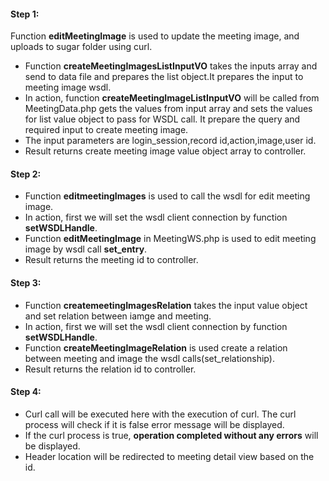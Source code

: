 #### Step 1:

Function **editMeetingImage** is used to update the meeting image, and uploads to sugar folder using curl.

- Function **createMeetingImagesListInputVO** takes the inputs array and send to data file and prepares the list object.It prepares the input to meeting image wsdl.
- In action, function **createMeetingImageListInputVO** will be called from MeetingData.php gets the values from input array and sets the values for list value object to pass for WSDL call. It prepare the query and required input to create meeting image.
- The input parameters are login_session,record id,action,image,user id.
- Result returns create meeting image value object array to controller.


#### Step 2:

- Function **editmeetingImages** is used to call the wsdl for edit meeting image.
- In action, first we will set the wsdl client connection by function **setWSDLHandle**.
- Function **editMeetingImage** in MeetingWS.php is used to edit meeting image by wsdl call **set_entry**.
- Result returns the meeting id to controller.


#### Step 3:

- Function **createmeetingImagesRelation** takes the input value object and set relation between iamge and meeting.
- In action, first we will set the wsdl client connection by function **setWSDLHandle**.
- Function **createMeetingImageRelation** is used create a relation between meeting and image the wsdl calls(set_relationship).
- Result returns the relation id  to controller.

#### Step 4:

- Curl call will be executed here with the execution of curl. The curl process will check if it is false error message will be displayed.
- If the curl process is true, **operation completed without any errors** will be displayed.
- Header location will be redirected to meeting detail view based on the id.
